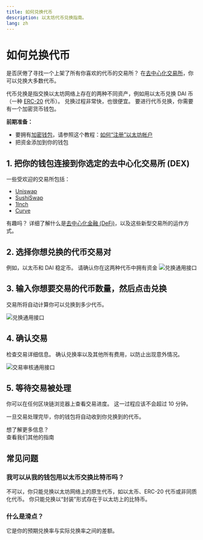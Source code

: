 ```yaml
---
title: 如何兑换代币
description: 以太坊代币兑换指南。
lang: zh
---
```


# 如何兑换代币

是否厌倦了寻找一个上架了所有你喜欢的代币的交易所？ 在[去中心化交易所](/glossary/#dex)，你可以兑换大多数代币。

代币兑换是指交换以太坊网络上存在的两种不同资产，例如用以太币兑换 DAI 币（一种 [ERC-20](/glossary/#erc-20) 代币）。 兑换过程非常快，也很便宜。 要进行代币兑换，你需要有一个加密货币钱包。

**前期准备：**

- 要拥有[加密钱包](/glossary/#wallet)，请参照这个教程：[如何“注册”以太坊帐户](/guides/how-to-create-an-ethereum-account/)
- 把资金添加到你的钱包

## 1. 把你的钱包连接到你选定的去中心化交易所 (DEX)

一些受欢迎的交易所包括：

- [Uniswap](https://app.uniswap.org/#/swap)
- [SushiSwap](https://www.sushi.com/swap)
- [1Inch](https://app.1inch.io/#/1/unified/swap/ETH/DAI)
- [Curve](https://curve.fi/#/ethereum/swap)

有趣吗？ 详细了解什么是[去中心化金融 (DeFi)](/defi/)，以及这些新型交易所的运作方式。

## 2. 选择你想兑换的代币交易对

例如，以太币和 DAI 稳定币。 请确认你在这两种代币中拥有资金 ![兑换通用接口](./swap1.png)

## 3. 输入你想要交易的代币数量，然后点击兑换

交易所将自动计算你可以兑换到多少代币。

![兑换通用接口](./swap2.png)

## 4. 确认交易

检查交易详细信息。 确认兑换率以及其他所有费用，以防止出现意外情况。

![交易审核通用接口](./swap3.png)

## 5. 等待交易被处理

你可以在任何区块链浏览器上查看交易进度。 这一过程应该不会超过 10 分钟。

一旦交易处理完毕，你的钱包将自动收到你兑换到的代币。
<br />

<Alert variant="update">
<Emoji text=":eyes:" className="text-4xl"/>
<AlertContent className="justify-between flex-row items-center">
  <div>想了解更多信息？</div>
  <ButtonLink href="/guides/">
    查看我们其他的指南
  </ButtonLink>
</AlertContent>
</Alert>

## 常见问题

### 我可以从我的钱包用以太币交换比特币吗？

不可以，你只能兑换以太坊网络上的原生代币，如以太币、ERC-20 代币或非同质化代币。 你只能兑换以“封装”形式存在于以太坊上的比特币。

### 什么是滑点？

它是你的预期兑换率与实际兑换率之间的差额。
